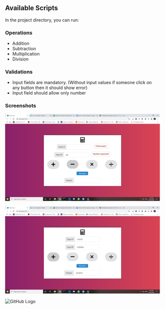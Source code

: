 ## Available Scripts

In the project directory, you can run:

### Operations

* Addition
* Subtraction
* Multiplication
* Division


### Validations

* Input fields are mandatory. (Without input values if someone click on any button then it should show error)
* Input field should allow only number


### Screenshots

![GitHub Logo](./public/1.png)

![GitHub Logo](./public/2.png)

![GitHub Logo](./public/3.png)



